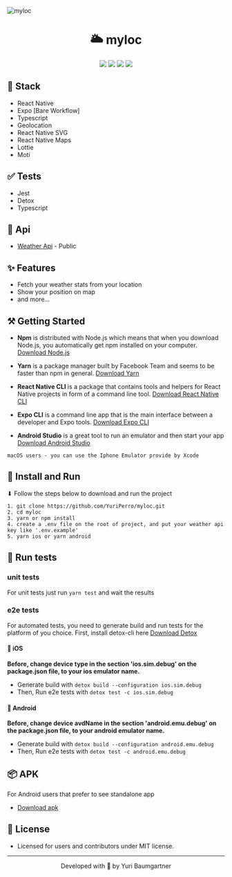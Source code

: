 ![myloc](https://i.imgur.com/b9OUTrz.png)

<h1 align="center">
    <a>🌥 myloc </a>
</h1>

<div align="center">
    <img src="https://img.shields.io/static/v1?label=React-Native&message=v0.64.3&color=6D21B4&style=for-the-badge&logo=react" />
    <img src="https://img.shields.io/static/v1?label=Typescript&message=v4.6&color=2184B4&style=for-the-badge&logo=typescript" />
    <img src="https://img.shields.io/static/v1?label=Expo&message=v44&color=FFFFFF&style=for-the-badge&logo=expo" />
    <img src="https://img.shields.io/static/v1?label=License&message=MIT&color=8ED500&style=for-the-badge" />
</div>


## 📲 Stack

- React Native
- Expo [Bare Workflow]
- Typescript
- Geolocation
- React Native SVG
- React Native Maps
- Lottie
- Moti

## ✅ Tests

- Jest
- Detox
- Typescript

## 🚚 Api

- [Weather Api](https://openweathermap.org/api) - Public

## ✨ Features

- Fetch your weather stats from your location
- Show your position on map
- and more...

## ⚒️ Getting Started

* **Npm** is distributed with Node.js which means that when you download Node.js, you automatically get npm installed on your computer. [Download Node.js](https://nodejs.org/en/download/)

* **Yarn** is a package manager built by Facebook Team and seems to be faster than npm in general.  [Download Yarn](https://yarnpkg.com/en/docs/install)

* **React Native CLI** is a package that contains tools and helpers for React Native projects in form of a command line tool.  [Download React Native CLI](https://facebook.github.io/react-native/docs/getting-started)

* **Expo CLI** is a command line app that is the main interface between a developer and Expo tools. [Download Expo CLI](https://docs.expo.io/get-started/installation/)

* **Android Studio** is a great tool to run an emulator and then start your app [Download Android Studio](https://developer.android.com/studio?hl=pt&gclsrc=aw.ds&gclid=CjwKCAjwxZqSBhAHEiwASr9n9NK0zwx9dzJa44UgId5IVUFLZJMylK5K4BxuiMDNafHyM1jJiJ1pvhoCfSMQAvD_BwE)

```
macOS users - you can use the Iphone Emulator provide by Xcode
```

## 🚀  Install and Run

⬇ Follow the steps below to download and run the project 

```
1. git clone https://github.com/YuriPerro/myloc.git
2. cd myloc
3. yarn or npm install
4. create a .env file on the root of project, and put your weather api key like '.env.example'
5. yarn ios or yarn android
```

## 🚦 Run tests

### unit tests

For unit tests just run ```yarn test``` and wait the results

### e2e tests

For automated tests, you need to generate build and run tests for the platform of you choice. First, install detox-cli here [Download Detox](https://wix.github.io/Detox/docs/introduction/getting-started)

#### 🍎 iOS

 **Before, change device type in the section 'ios.sim.debug' on the package.json file, to your ios emulator name.**

- Generate build with ```detox build --configuration ios.sim.debug```
- Then, Run e2e tests with ```detox test -c ios.sim.debug```
  
#### 🤖 Android

 **Before, change device avdName in the section 'android.emu.debug' on the package.json file, to your android emulator name.**

- Generate build with ```detox build --configuration android.emu.debug```
- Then, Run e2e tests with ```detox test -c android.emu.debug```

## 📦 APK

For Android users that prefer to see standalone app

- [Download apk](https://expo.dev/artifacts/eas/nku4oA5gZGRYWghuKL4hfM.apk)

## 📃 License

* Licensed for users and contributors under MIT license.

---
<p align="center">Developed with 🧡 by Yuri Baumgartner</p>
